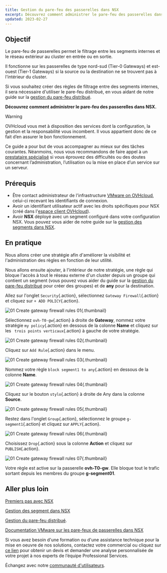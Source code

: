 ```yaml
---
title: Gestion du pare-feu des passerelles dans NSX
excerpt: Découvrez comment administrer le pare-feu des passerelles dans NSX
updated: 2023-02-27
---
```


## Objectif

Le pare-feu de passerelles permet le filtrage entre les segments internes et le réseau extérieur au cluster en entrée ou en sortie. 

Il fonctionne sur les passerelles de type nord-sud (Tier-0 Gateways) et est-ouest (Tier-1 Gateways) si la source ou la destination ne se trouvent pas à l'intérieur du cluster.

Si vous souhaitez créer des règles de filtrage entre des segments internes, il sera nécessaire d'utiliser le pare-feu distribué, en vous aidant de notre guide sur la [gestion du pare-feu distribué](/pages/hosted_private_cloud/hosted_private_cloud_powered_by_vmware/nsx-05-manage-distributed-firewall).

**Découvrez comment administrer le pare-feu des passerelles dans NSX.**

> [!warning]
> OVHcloud vous met à disposition des services dont la configuration, la gestion et la responsabilité vous incombent. Il vous appartient donc de ce fait d’en assurer le bon fonctionnement.
>
> Ce guide a pour but de vous accompagner au mieux sur des tâches courantes. Néanmoins, nous vous recommandons de faire appel à un [prestataire spécialisé](https://partner.ovhcloud.com/fr/) si vous éprouvez des difficultés ou des doutes concernant l’administration, l’utilisation ou la mise en place d’un service sur un serveur.
>

## Prérequis

- Être contact administrateur de l'infrastructure [VMware on OVHcloud](https://www.ovhcloud.com/fr/enterprise/products/hosted-private-cloud/), celui-ci recevant les identifiants de connexion.
- Avoir un identifiant utilisateur actif avec les droits spécifiques pour NSX (créé dans l'[espace client OVHcloud](https://www.ovh.com/auth/?action=gotomanager&from=https://www.ovh.com/fr/&ovhSubsidiary=fr)).
- Avoir **NSX** déployé avec un segment configuré dans votre configuration NSX. Vous pouvez vous aider de notre guide sur la [gestion des segments dans NSX](/pages/hosted_private_cloud/hosted_private_cloud_powered_by_vmware/nsx-02-segment-management).

## En pratique

Nous allons créer une stratégie afin d'améliorer la visibilité et l'administration des règles en fonction de leur utilité.

Nous allons ensuite ajouter, à l'intérieur de notre stratégie, une règle qui bloque l'accès à tout le réseau externe d'un cluster depuis un groupe qui contient un segment (vous pouvez vous aider du guide sur la [gestion du pare-feu distribué](/pages/hosted_private_cloud/hosted_private_cloud_powered_by_vmware/nsx-05-manage-distributed-firewall) pour créer des groupes) et de **any** pour la destination. 

Allez sur l'onglet `Security`{.action}, sélectionnez `Gateway Firewall`{.action} et cliquez sur `+ ADD POLICY`{.action}.

![01 Create gateway firewall rules 01](images/01-create-gateway-firewall-rules01.png){.thumbnail}

Sélectionnez `ovh-T0-gw`{.action} à droite de **Gateway**, nommez votre stratégie `my policy`{.action} en dessous de la colonne **Name** et cliquez sur les ` trois points verticaux`{.action} à gauche de votre stratégie.

![01 Create gateway firewall rules 02](images/01-create-gateway-firewall-rules02.png){.thumbnail}

Cliquez sur `Add Rule`{.action} dans le menu.

![01 Create gateway firewall rules 03](images/01-create-gateway-firewall-rules03.png){.thumbnail}

Nommez votre règle `block segment1 to any`{.action} en dessous de la colonne **Name**.

![01 Create gateway firewall rules 04](images/01-create-gateway-firewall-rules04.png){.thumbnail}

Cliquez sur le bouton `stylo`{.action} à droite de Any dans la colonne **Source**.

![01 Create gateway firewall rules 05](images/01-create-gateway-firewall-rules05.png){.thumbnail}

Restez dans l'onglet `Group`{.action}, sélectionnez le groupe `g-segment1`{.action} et cliquez sur `APPLY`{.action}.

![01 Create gateway firewall rules 06](images/01-create-gateway-firewall-rules06.png){.thumbnail}

Choisissez `Drop`{.action} sous la colonne **Action** et cliquez sur `PUBLISH`{.action}.

![01 Create gateway firewall rules 07](images/01-create-gateway-firewall-rules07.png){.thumbnail}

Votre règle est active sur la passerelle **ovh-T0-gw**. Elle bloque tout le trafic sortant depuis les membres du groupe **g-segment01**.

## Aller plus loin

[Premiers pas avec NSX](/pages/hosted_private_cloud/hosted_private_cloud_powered_by_vmware/nsx-01-first-steps)

[Gestion des segment dans NSX](/pages/hosted_private_cloud/hosted_private_cloud_powered_by_vmware/nsx-02-segment-management)

[Gestion du pare-feu distribué](/pages/hosted_private_cloud/hosted_private_cloud_powered_by_vmware/nsx-05-manage-distributed-firewall).

[Documentation VMware sur les pare-feux de passerelles dans NSX](https://docs.vmware.com/fr/VMware-NSX-T-Data-Center/3.2/administration/GUID-A52E1A6F-F27D-41D9-9493-E3A75EC35481.html)

Si vous avez besoin d'une formation ou d'une assistance technique pour la mise en oeuvre de nos solutions, contactez votre commercial ou cliquez sur [ce lien](https://www.ovhcloud.com/fr/professional-services/) pour obtenir un devis et demander une analyse personnalisée de votre projet à nos experts de l’équipe Professional Services.

Échangez avec notre [communauté d'utilisateurs](/links/community).
